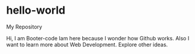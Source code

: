 # hello-world
My Repository

Hi, I am Booter-code Iam here because I wonder how Github works.
Also I want to learn more about Web Development.
Explore other ideas.
